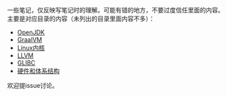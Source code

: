 一些笔记，仅反映写笔记时的理解。可能有错的地方，不要过度信任里面的内容。主要是对应目录的内容（未列出的目录里面内容不多）：

- [OpenJDK](/openjdk/)
- [GraalVM](/graalvm/)
- [Linux内核](/linux_kernel/)
- [LLVM](/llvm/)
- [GLIBC](/glibc/)
- [硬件和体系结构](/hardware/)

欢迎提issue讨论。
